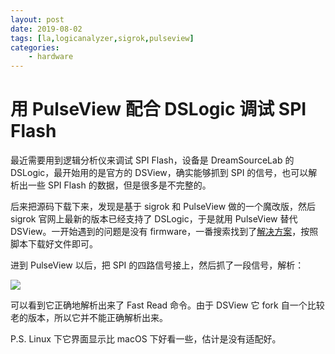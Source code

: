 ```yaml
---
layout: post
date: 2019-08-02
tags: [la,logicanalyzer,sigrok,pulseview]
categories:
    - hardware
---
```


# 用 PulseView 配合 DSLogic 调试 SPI Flash

最近需要用到逻辑分析仪来调试 SPI Flash，设备是 DreamSourceLab 的 DSLogic，最开始用的是官方的 DSView，确实能够抓到 SPI 的信号，也可以解析出一些 SPI Flash 的数据，但是很多是不完整的。

后来把源码下载下来，发现是基于 sigrok 和 PulseView 做的一个魔改版，然后 sigrok 官网上最新的版本已经支持了 DSLogic，于是就用 PulseView 替代 DSView。一开始遇到的问题是没有 firmware，一番搜索找到了[解决方案](https://sigrok.org/wiki/DreamSourceLab_DSLogic)，按照脚本下载好文件即可。

进到 PulseView 以后，把 SPI 的四路信号接上，然后抓了一段信号，解析：

![](/images/pulseview.png)

可以看到它正确地解析出来了 Fast Read 命令。由于 DSView 它 fork 自一个比较老的版本，所以它并不能正确解析出来。

P.S. Linux 下它界面显示比 macOS 下好看一些，估计是没有适配好。
